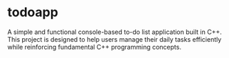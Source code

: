 # todoapp
A simple and functional console-based to-do list application built in C++. This project is designed to help users manage their daily tasks efficiently while reinforcing fundamental C++ programming concepts.
